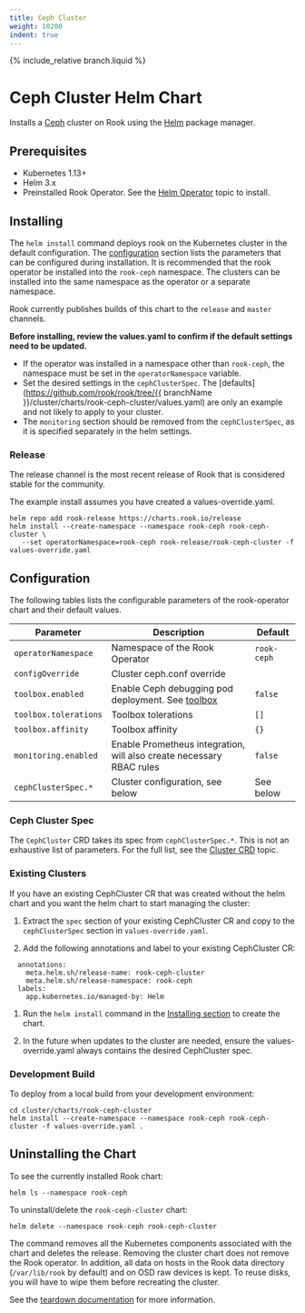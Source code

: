```yaml
---
title: Ceph Cluster
weight: 10200
indent: true
---
```


{% include_relative branch.liquid %}

# Ceph Cluster Helm Chart

Installs a [Ceph](https://ceph.io/) cluster on Rook using the [Helm](https://helm.sh) package manager.

## Prerequisites

* Kubernetes 1.13+
* Helm 3.x
* Preinstalled Rook Operator. See the [Helm Operator](helm-operator.md) topic to install.

## Installing

The `helm install` command deploys rook on the Kubernetes cluster in the default configuration.
The [configuration](#configuration) section lists the parameters that can be configured during installation. It is
recommended that the rook operator be installed into the `rook-ceph` namespace. The clusters can be installed
into the same namespace as the operator or a separate namespace.

Rook currently publishes builds of this chart to the `release` and `master` channels.

**Before installing, review the values.yaml to confirm if the default settings need to be updated.**
- If the operator was installed in a namespace other than `rook-ceph`, the namespace
  must be set in the `operatorNamespace` variable.
- Set the desired settings in the `cephClusterSpec`. The [defaults](https://github.com/rook/rook/tree/{{ branchName }}/cluster/charts/rook-ceph-cluster/values.yaml)
  are only an example and not likely to apply to your cluster.
- The `monitoring` section should be removed from the `cephClusterSpec`, as it is specified separately in the helm settings.

### Release

The release channel is the most recent release of Rook that is considered stable for the community.

The example install assumes you have created a values-override.yaml.

```console
helm repo add rook-release https://charts.rook.io/release
helm install --create-namespace --namespace rook-ceph rook-ceph-cluster \
   --set operatorNamespace=rook-ceph rook-release/rook-ceph-cluster -f values-override.yaml
```

## Configuration

The following tables lists the configurable parameters of the rook-operator chart and their default values.

| Parameter             | Description                                                          | Default     |
| --------------------- | -------------------------------------------------------------------- | ----------- |
| `operatorNamespace`   | Namespace of the Rook Operator                                       | `rook-ceph` |
| `configOverride`      | Cluster ceph.conf override                                           | <empty>     |
| `toolbox.enabled`     | Enable Ceph debugging pod deployment. See [toolbox](ceph-toolbox.md) | `false`     |
| `toolbox.tolerations` | Toolbox tolerations                                                  | `[]`        |
| `toolbox.affinity`    | Toolbox affinity                                                     | `{}`        |
| `monitoring.enabled`  | Enable Prometheus integration, will also create necessary RBAC rules | `false`     |
| `cephClusterSpec.*`   | Cluster configuration, see below                                     | See below   |


### Ceph Cluster Spec

The `CephCluster` CRD takes its spec from `cephClusterSpec.*`. This is not an exhaustive list of parameters.
For the full list, see the [Cluster CRD](ceph-cluster-crd.md) topic.

### Existing Clusters

If you have an existing CephCluster CR that was created without the helm chart and you want the helm
chart to start managing the cluster:

1. Extract the `spec` section of your existing CephCluster CR and copy to the `cephClusterSpec`
   section in `values-override.yaml`.

2. Add the following annotations and label to your existing CephCluster CR:

```
  annotations:
    meta.helm.sh/release-name: rook-ceph-cluster
    meta.helm.sh/release-namespace: rook-ceph
  labels:
    app.kubernetes.io/managed-by: Helm
```

1. Run the `helm install` command in the [Installing section](#release) to create the chart.

2. In the future when updates to the cluster are needed, ensure the values-override.yaml always
   contains the desired CephCluster spec.

### Development Build

To deploy from a local build from your development environment:

```console
cd cluster/charts/rook-ceph-cluster
helm install --create-namespace --namespace rook-ceph rook-ceph-cluster -f values-override.yaml .
```

## Uninstalling the Chart

To see the currently installed Rook chart:

```console
helm ls --namespace rook-ceph
```

To uninstall/delete the `rook-ceph-cluster` chart:

```console
helm delete --namespace rook-ceph rook-ceph-cluster
```

The command removes all the Kubernetes components associated with the chart and deletes the release. Removing the cluster
chart does not remove the Rook operator. In addition, all data on hosts in the Rook data directory
(`/var/lib/rook` by default) and on OSD raw devices is kept. To reuse disks, you will have to wipe them before recreating the cluster.

See the [teardown documentation](ceph-teardown.md) for more information.

